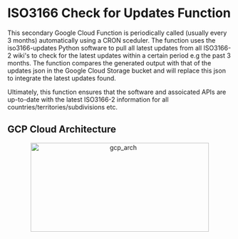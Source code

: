 # ISO3166 Check for Updates Function

This secondary Google Cloud Function is periodically called (usually every 3 months) automatically using a CRON sceduler. The function uses the iso3166-updates Python software to pull all latest updates from all ISO3166-2 wiki's to check for the latest updates within a certain period e.g the past 3 months. The function compares the generated output with that of the updates json in the Google Cloud Storage bucket and will replace this json to integrate the latest updates found. 

Ultimately, this function ensures that the software and assoicated APIs are up-to-date with the latest ISO3166-2 information for all countries/territories/subdivisions etc. 


GCP Cloud Architecture 
------------------------

<p align="center">
  <img src="https://raw.githubusercontent.com/amckenna41/iso3166-updates/main/gcp_cloud_arch.png" alt="gcp_arch" height="200" width="400"/>
</p>
